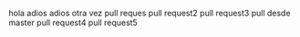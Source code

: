 hola
adios
adios otra vez
pull reques
pull request2
pull request3
pull desde master
pull request4
pull request5
